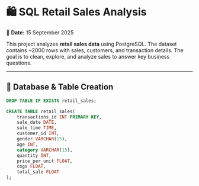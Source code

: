 # 🛍️ SQL Retail Sales Analysis  

📅 **Date:** 15 September 2025  

This project analyzes **retail sales data** using PostgreSQL. The dataset contains ~2000 rows with sales, customers, and transaction details. The goal is to clean, explore, and analyze sales to answer key business questions.  

---

## 📂 Database & Table Creation
```sql
DROP TABLE IF EXISTS retail_sales;

CREATE TABLE retail_sales(
    transactions_id INT PRIMARY KEY,	
    sale_date DATE,	 
    sale_time TIME,	
    customer_id INT,
    gender VARCHAR(15),
    age INT,
    category VARCHAR(15),	
    quantity INT,
    price_per_unit FLOAT,	
    cogs FLOAT,
    total_sale FLOAT
);
